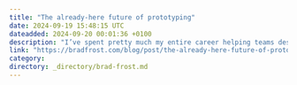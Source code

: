 ```yaml
---
title: "The already-here future of prototyping"
date: 2024-09-19 15:48:15 UTC
dateadded: 2024-09-20 00:01:36 +0100
description: "I’ve spent pretty much my entire career helping teams design software rather than pictures of software. Development is design. Frontend design. Front-of-front-end code. Front-end workshop environments. Death to the waterfall. The Hot Potato process. Designer/developer collaboration. Pattern Lab. I’ve shared […]"
link: "https://bradfrost.com/blog/post/the-already-here-future-of-prototyping/"
category:
directory: _directory/brad-frost.md
---
```

